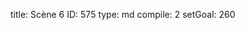 title:          Scène 6
ID:             575
type:           md
compile:        2
setGoal:        260


